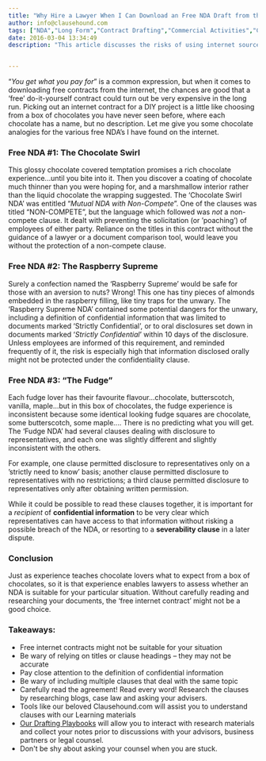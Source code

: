 ```yaml
---
title: "Why Hire a Lawyer When I Can Download an Free NDA Draft from the Internet?"
author: info@clausehound.com
tags: ["NDA","Long Form","Contract Drafting","Commercial Activities","Clausehound","info@clausehound.com"]
date: 2016-03-04 13:34:49
description: "This article discusses the risks of using internet sourced NDA contracts rather than hiring a lawyer."


---
```


“*You get what you pay for*” is a common expression, but when it comes to downloading free contracts from the internet, the chances are good that a ‘free’ do-it-yourself contract could turn out be very expensive in the long run. Picking out an internet contract for a DIY project is a little like choosing from a box of chocolates you have never seen before, where each chocolate has a name, but no description. Let me give you some chocolate analogies for the various free NDA’s I have found on the internet.

### Free NDA #1: The Chocolate Swirl 

This glossy chocolate covered temptation promises a rich chocolate experience...until you bite into it. Then you discover a coating of chocolate much thinner than you were hoping for, and a marshmallow interior rather than the liquid chocolate the wrapping suggested. The ‘Chocolate Swirl NDA’ was entitled “*Mutual NDA with Non-Compete*”. One of the clauses was titled “NON-COMPETE”, but the language which followed was *not* a non-compete clause. It dealt with preventing the solicitation (or ’poaching’) of employees of either party. Reliance on the titles in this contract without the guidance of a lawyer or a document comparison tool, would leave you without the protection of a non-compete clause.

### Free NDA #2:  The Raspberry Supreme

Surely a confection named the ‘Raspberry Supreme’ would be safe for those with an aversion to nuts? Wrong! This one has tiny pieces of almonds embedded in the raspberry filling, like tiny traps for the unwary. The ‘Raspberry Supreme NDA’ contained some potential dangers for the unwary, including a definition of confidential information that was limited to documents marked ‘Strictly Confidential’, or to oral disclosures set down in documents marked ‘*Strictly Confidential*’ within 10 days of the disclosure. Unless employees are informed of this requirement, and reminded frequently of it, the risk is especially high that information disclosed orally might not be protected under the confidentiality clause.

### Free NDA #3: “The Fudge”

Each fudge lover has their favourite flavour...chocolate, butterscotch, vanilla, maple...but in this box of chocolates, the fudge experience is inconsistent because some identical looking fudge squares are chocolate, some butterscotch, some maple.... There is no predicting what you will get. The ‘Fudge NDA’ had several clauses dealing with disclosure to representatives, and each one was slightly different and slightly inconsistent with the others.

For example, one clause permitted disclosure to representatives only on a ’strictly need to know’ basis; another clause permitted disclosure to representatives with no restrictions; a third clause permitted disclosure to representatives only after obtaining written permission.

While it could be possible to read these clauses together, it is important for a *recipient* of **confidential information** to be very clear which representatives can have access to that information without risking a possible breach of the NDA, or resorting to a **severability clause** in a later dispute.

### Conclusion

Just as experience teaches chocolate lovers what to expect from a box of chocolates, so it is that experience enables lawyers to assess whether an NDA is suitable for your particular situation. Without carefully reading and researching your documents, the ‘free internet contract’ might not be a good choice.

### Takeaways:
- Free internet contracts might not be suitable for your situation
- Be wary of relying on titles or clause headings – they may not be accurate
- Pay close attention to the definition of confidential information     
- Be wary of including multiple clauses that deal with the same topic
- Carefully read the agreement! Read every word! Research the clauses by researching blogs, case law and asking your advisers.
- Tools like our beloved Clausehound.com will assist you to understand clauses with our Learning materials
- [Our Drafting Playbooks](https://www.clausehound.com/documents/) will allow you to interact with research materials and collect your notes prior to discussions with your advisors, business partners or legal counsel.
- Don't be shy about asking your counsel when you are stuck.
